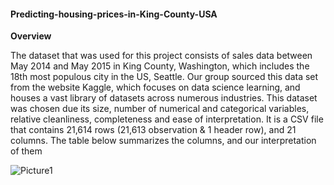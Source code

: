 #### Predicting-housing-prices-in-King-County-USA

**Overview**

The dataset that was used for this project consists of sales data between May 2014 and May 2015 in King County, Washington, which includes the 18th most populous city in the US, Seattle. Our group sourced this data set from the website Kaggle, which focuses on data science learning, and houses a vast library of datasets across numerous industries. This dataset was chosen due its size, number of numerical and categorical variables, relative cleanliness, completeness and ease of interpretation. It is a CSV file that contains 21,614 rows (21,613 observation & 1 header row), and 21 columns. The table below summarizes the columns, and our interpretation of them

![Picture1](https://user-images.githubusercontent.com/95050679/144138509-415f7ed8-8015-4e70-a291-25a8bc984179.png)
